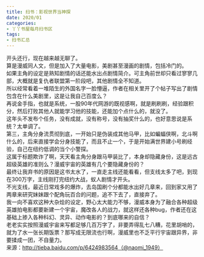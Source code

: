 ```yaml
---
title: 扫书：影视世界当神探
date: 2020/01
categories:
- 丫丫书屋每月扫书区
tags:
- 扫书汇总
---
```



开头还行，现在越来越无聊了。  
算是漫威同人文，但是加入了大量电影，美剧甚至漫画的剧情，包括冷门的。  
如果主角的设定是熟知剧情的话还能水出点剧情简介。可主角前世却只看过寥寥几部，大概就是复仇者联盟第一阶段吧，其他剧情全不知道。  
所以经常看着一堆陌生的外国名字一脸懵逼，作者在相关里开了个帖子写出了剧情包含在什么美剧里，这是让我自己百度么？  
再说金手指，也就是系统，一股90年代网游的既视感啊，就是刷刷刷，经验跟积分，然后打败其他人就能学习他的技能，还能加个点什么的，就没了。  
这年头不发布个任务，没有成就，没有称号，没有抽奖什么的，也好意思说是系统？太单调了。  
第三，主角分身流贯彻到底，一开始只是伪装成其他马甲，比如蝙蝠侠啊，北斗啊什么的，后来直接学会分身技能了，而且不止一个，于是开始满世界建小号刷经验，自己在纽约低调的当个小警探。  
这属于标题欺诈了啊，天天看主角分身跟马甲装比了，本身却隐藏身份，这是远古超级英雄的准则么？漫威宇宙的英雄有几个要隐藏身份的？  
最终让我弃书的原因是这书太水了，一直走主线还能看看，但支线太多了吧，到现在300万字，主线刚打完纽约大战，蚁人剧情才开头。  
不光支线，最近日常戏多的爆炸，去岛国刷个分都能水出好几章来，回到家又用了两章来研究妹妹跟个配角玩百合的问题，追不下去了，直接弃了。  
我一向不喜欢这种大杂烩的设定，野心太大能力不够，漫威本身为了融合各种超级英雄拍电影都要新建一个宇宙，魔改各人的战力，就这样还各种bug，作者还在这基础上掺入各种科幻、灵异、动作电影的？到底哪来的自信？  
老老实实按照漫威宇宙来写都足够几百万字了，非要弄得乱七八糟，花里胡哨的，就为了水一张长期饭票？那写成无限流也行啊，漫威里也不乏平行宇宙跟异界，非要揉成一团，不自量力。  
来源：http://tieba.baidu.com/p/6424983564（@naomi_1949）  
